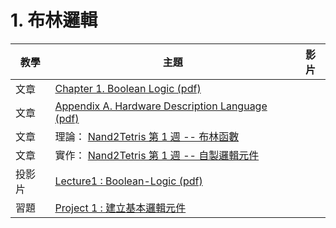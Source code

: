 # 1. 布林邏輯

| 教學 | 主題  | 影片  |
|------|-------|-------|
| 文章 | [Chapter 1. Boolean Logic (pdf)](http://nand2tetris.org/chapters/chapter%2001.pdf)  |  |
| 文章 | [Appendix A. Hardware Description Language (pdf)](http://nand2tetris.org/chapters/appendix%20A.pdf)  |  |
| 文章 | 理論： [Nand2Tetris 第 1 週 -- 布林函數](ymag201506:focus3)  |  |
| 文章 | 實作： [Nand2Tetris 第 1 週 -- 自製邏輯元件](pmag201507:focus3)  |  |
| 投影片 | [Lecture1 : Boolean-Logic (pdf)](http://nand2tetris.org/lectures/PDF/lecture%2001%20Boolean%20logic.pdf)  |  |
| 習題 | [Project 1 : 建立基本邏輯元件](http://nand2tetris.org/01.php)  |  |

